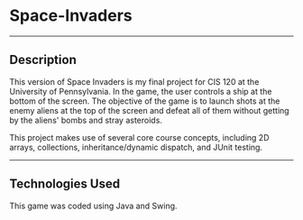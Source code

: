# Space-Invaders
---
## Description
This version of Space Invaders is my final project for CIS 120 at the University of Pennsylvania.  In the game, the user controls a ship at the bottom of the screen.  The objective of the game is to launch shots at the enemy aliens at the top of the screen and defeat all of them without getting by the aliens' bombs and stray asteroids.

This project makes use of several core course concepts, including 2D arrays, collections, inheritance/dynamic dispatch, and JUnit testing.

---
## Technologies Used
This game was coded using Java and Swing.